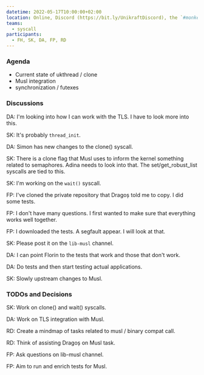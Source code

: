 ```yaml
---
datetime: 2022-05-17T10:00:00+02:00
location: Online, Discord (https://bit.ly/UnikraftDiscord), the `#monkey-business` voice channel
teams:
  - syscall
participants:
  - FH, SK, DA, FP, RD
---
```


### Agenda

* Current state of ukthread / clone
* Musl integration
* synchronization / futexes

### Discussions

DA: I'm looking into how I can work with the TLS.
I have to look more into this.

SK: It's probably `thread_init`.

DA: Simon has new changes to the clone() syscall.

SK: There is a clone flag that Musl uses to inform the kernel something related to semaphores.
Adina needs to look into that.
The set/get_robust_list syscalls are tied to this.

SK: I'm working on the `wait()` syscall.

FP: I've cloned the private repository that Dragoș told me to copy.
I did some tests.

FP: I don't have many questions.
I first wanted to make sure that everything works well together.

FP: I downloaded the tests.
A segfault appear.
I will look at that.

SK: Please post it on the `lib-musl` channel.

DA: I can point Florin to the tests that work and those that don't work.

DA: Do tests and then start testing actual applications.

SK: Slowly upstream changes to Musl.

### TODOs and Decisions

SK: Work on clone() and wait() syscalls.

DA: Work on TLS integration with Musl.

RD: Create a mindmap of tasks related to musl / binary compat call.

RD: Think of assisting Dragoș on Musl task.

FP: Ask questions on lib-musl channel.

FP: Aim to run and enrich tests for Musl.
